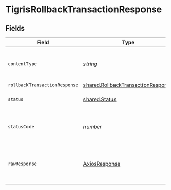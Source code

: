 # TigrisRollbackTransactionResponse


## Fields

| Field                                                                                           | Type                                                                                            | Required                                                                                        | Description                                                                                     |
| ----------------------------------------------------------------------------------------------- | ----------------------------------------------------------------------------------------------- | ----------------------------------------------------------------------------------------------- | ----------------------------------------------------------------------------------------------- |
| `contentType`                                                                                   | *string*                                                                                        | :heavy_check_mark:                                                                              | HTTP response content type for this operation                                                   |
| `rollbackTransactionResponse`                                                                   | [shared.RollbackTransactionResponse](../../../sdk/models/shared/rollbacktransactionresponse.md) | :heavy_minus_sign:                                                                              | OK                                                                                              |
| `status`                                                                                        | [shared.Status](../../../sdk/models/shared/status.md)                                           | :heavy_minus_sign:                                                                              | Default error response                                                                          |
| `statusCode`                                                                                    | *number*                                                                                        | :heavy_check_mark:                                                                              | HTTP response status code for this operation                                                    |
| `rawResponse`                                                                                   | [AxiosResponse](https://axios-http.com/docs/res_schema)                                         | :heavy_check_mark:                                                                              | Raw HTTP response; suitable for custom response parsing                                         |